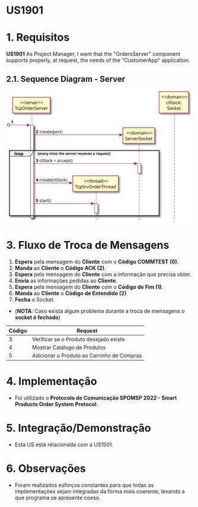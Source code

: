 # US1901

# 1. Requisitos

**US1901** As Project Manager, I want that the "OrdersServer" component supports properly, at request, the needs of the "CustomerApp" application.

## 2.1. Sequence Diagram - Server

![SD_Server.svg](SD_Server.svg)

# 3.  Fluxo de Troca de Mensagens

1. **Espera** pela mensagem do **Cliente** com o **Código COMMTEST (0)**.
2. **Manda** ao **Cliente** o **Código ACK (2)**.
3. **Espera** pela mensagem do **Cliente** com a informação que precisa obter.
4. **Envia** as informações pedidas ao **Cliente**.
5. **Espera** pela mensagem do **Cliente** com o **Código de Fim (1)**.
6. **Manda** ao **Cliente** o **Código de Entendido (2)**.
7. **Fecha** o Socket.

* (**NOTA**: Caso exista algum problema durante a troca de mensagens o **socket é fechado**)

| Código | Request  |
|--------|-------|
| 3      | Verificar se o Produto desejado existe |
| 4      | Mostrar Catálogo de Produtos |
| 5      | Adicionar o Produto ao Carrinho de Compras|
# 4. Implementação

* Foi utilizado o **Protocolo de Comunicação SPOMSP 2022 - Smart Products Order System Protocol**.

# 5. Integração/Demonstração

* Esta US está relacionada com a US1501.

# 6. Observações

* Foram realizados esforços constantes para que todas as implementações sejam integradas da forma mais coerente, levando a que programa se apresente coeso.
